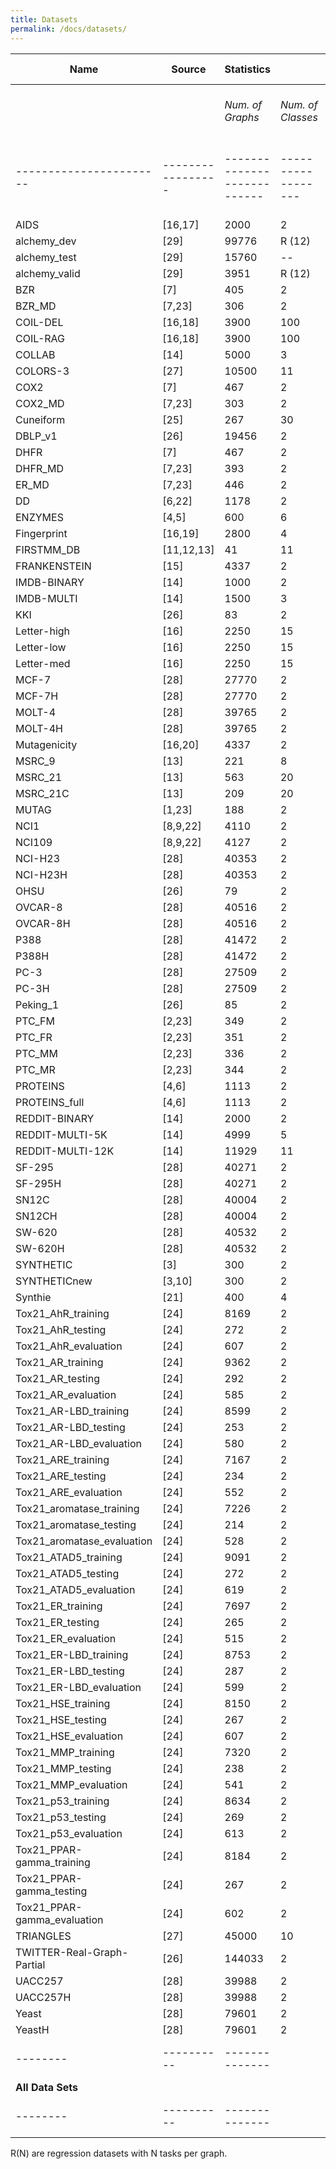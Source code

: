 ```yaml
---
title: Datasets
permalink: /docs/datasets/
---
```



| **Name** | **Source** | **Statistics** ||| **Labels/Attributes** ||| **Download (ZIP)** |
| ------- | -------------------- | ---------------------------- |--------------------|--------------------------| -------------------------- |------------------------------|-----------------------| ----------------------------- |
|         |          |*Num. of Graphs*|*Num. of Classes*|*Avg. Number of Nodes*|*Avg. Number of Edges*|*Node Labels*|*Edge Labels*|*Node Attr. (Dim.)*|*Edge Attr. (Dim.)*|
| ----------------------- | ----------------- | --------------------------- |------------------|------------------------|-------------------------------- |-------------------|---------------------| ----------------------------- |
|AIDS|[16,17]| 2000 |2|15.69|16.20|+|+|+ (4)|--|[AIDS](https://ls11-www.cs.tu-dortmund.de/people/morris/graphkerneldatasets/AIDS.zip)|
|alchemy_dev|[29]| 99776 |R (12)|9.71|10.02|+|+|--|--|[alchemy_dev](https://ls11-www.cs.tu-dortmund.de/people/morris/graphkerneldatasets/alchemy_dev.zip)|
|alchemy_test|[29]| 15760 |--|11.25|11.76|+|+|--|--|[alchemy_test](https://ls11-www.cs.tu-dortmund.de/people/morris/graphkerneldatasets/alchemy_test.zip)|
|alchemy_valid|[29]| 3951 |R (12)|11.25|11.77|+|+|--|--|[alchemy_valid](https://ls11-www.cs.tu-dortmund.de/people/morris/graphkerneldatasets/alchemy_valid.zip)|
|BZR|[7]| 405 |2|35.75|38.36|+|--|+ (3)|--|[](https://ls11-www.cs.tu-dortmund.de/people/morris/graphkerneldatasets/BZR.zip)|
|BZR_MD|[7,23]| 306 |2|21.30|225.06|+|+|--|+ (1)|[](https://ls11-www.cs.tu-dortmund.de/people/morris/graphkerneldatasets/BZR_MD.zip)|
|COIL-DEL|[16,18]| 3900 |100| 21.54 | 54.24 |--|+|+ (2)|--|[](https://ls11-www.cs.tu-dortmund.de/people/morris/graphkerneldatasets/COIL-DEL.zip)|
|COIL-RAG|[16,18]| 3900 |100| 3.01 | 3.02 |--|--|+ (64)|+ (1)|[](https://ls11-www.cs.tu-dortmund.de/people/morris/graphkerneldatasets/COIL-RAG.zip)|
|COLLAB|[14]| 5000 |3|74.49 | 2457.78|--|--|--|--|[](https://ls11-www.cs.tu-dortmund.de/people/morris/graphkerneldatasets/COLLAB.zip)|
|COLORS-3|[27]|10500|11|61.31|91.03|--|--|+ (4)|--|[](https://ls11-www.cs.tu-dortmund.de/people/morris/graphkerneldatasets/COLORS-3.zip)|
|COX2|[7]| 467 |2|41.22 |43.45|+|--|+ (3)|--|[](https://ls11-www.cs.tu-dortmund.de/people/morris/graphkerneldatasets/COX2.zip)|
|COX2_MD|[7,23]| 303 |2|26.28|335.12|+|+|--|+ (1)|[](https://ls11-www.cs.tu-dortmund.de/people/morris/graphkerneldatasets/COX2_MD.zip)|
|Cuneiform|[25]| 267 |30|21.27|44.80|+|+|+ (3)|+ (2)|[](https://ls11-www.cs.tu-dortmund.de/people/morris/graphkerneldatasets/Cuneiform.zip)|
|DBLP_v1|[26]|19456|2 |10.48|19.65|+|+|--|--|[](https://ls11-www.cs.tu-dortmund.de/people/morris/graphkerneldatasets/DBLP_v1.zip)|
|DHFR|[7]| 467 |2|42.43|44.54|+|--|+ (3)|--|[](https://ls11-www.cs.tu-dortmund.de/people/morris/graphkerneldatasets/DHFR.zip)|
|DHFR_MD|[7,23]| 393 |2|23.87| 283.01|+|+|--|+ (1)|[](https://ls11-www.cs.tu-dortmund.de/people/morris/graphkerneldatasets/DHFR_MD.zip)|
|ER_MD|[7,23]| 446 |2| 21.33| 234.85 | +|+|--|+ (1)|[](https://ls11-www.cs.tu-dortmund.de/people/morris/graphkerneldatasets/ER_MD.zip)|
|DD|[6,22]| 1178 |2|284.32| 715.66|+|--|--|--|[](https://ls11-www.cs.tu-dortmund.de/people/morris/graphkerneldatasets/DD.zip)|
|ENZYMES|[4,5]| 600 |6|32.63 | 62.14|+|--|+ (18)|--|[](https://ls11-www.cs.tu-dortmund.de/people/morris/graphkerneldatasets/ENZYMES.zip)|
|Fingerprint|[16,19]| 2800 |4|5.42 | 4.42|--|--|+ (2)|+ (2)|[](https://ls11-www.cs.tu-dortmund.de/people/morris/graphkerneldatasets/Fingerprint.zip)|
|FIRSTMM_DB|[11,12,13]| 41 |11|1377.27| 3074.10|+|--|+ (1) |+ (2)|[](https://ls11-www.cs.tu-dortmund.de/people/morris/graphkerneldatasets/FIRSTMM_DB.zip)|
|FRANKENSTEIN|[15]| 4337 | 2 |16.90| 17.88 |--|--|+ (780) |--|[](https://ls11-www.cs.tu-dortmund.de/people/morris/graphkerneldatasets/FRANKENSTEIN.zip)|
|IMDB-BINARY|[14]| 1000 |2| 19.77 | 96.53 |--|--|--|--|[](https://ls11-www.cs.tu-dortmund.de/people/morris/graphkerneldatasets/IMDB-BINARY.zip)|
|IMDB-MULTI|[14]| 1500 |3| 13.00 | 65.94 |--|--|--|--|[](https://ls11-www.cs.tu-dortmund.de/people/morris/graphkerneldatasets/IMDB-MULTI.zip)|
|KKI|[26]|83|2 |26.96|48.42|+|--|--|--|[](https://ls11-www.cs.tu-dortmund.de/people/morris/graphkerneldatasets/KKI.zip)|
|Letter-high|[16]| 2250 |15| 4.67 |4.50 |--|--|+ (2)|--|[](https://ls11-www.cs.tu-dortmund.de/people/morris/graphkerneldatasets/Letter-high.zip)|
|Letter-low|[16]| 2250 |15| 4.68 |3.13 |--|--|+ (2)|--|[](https://ls11-www.cs.tu-dortmund.de/people/morris/graphkerneldatasets/Letter-low.zip)|
|Letter-med|[16]| 2250 |15| 4.67 |4.50 |--|--|+ (2)|--|[](https://ls11-www.cs.tu-dortmund.de/people/morris/graphkerneldatasets/Letter-med.zip)|
|MCF-7|[28]| 27770 |2|26.39| 28.52 |+|+|--|--|[](https://ls11-www.cs.tu-dortmund.de/people/morris/graphkerneldatasets/MCF-7.zip)|
|MCF-7H|[28]| 27770 |2|47.30| 49.43 |+|+|--|--|[](https://ls11-www.cs.tu-dortmund.de/people/morris/graphkerneldatasets/MCF-7H.zip)|
|MOLT-4|[28]| 39765 |2|26.09| 28.13 |+|+|--|--|[](https://ls11-www.cs.tu-dortmund.de/people/morris/graphkerneldatasets/MOLT-4.zip)|
|MOLT-4H|[28]| 39765 |2|46.70| 48.73 |+|+|--|--|[](https://ls11-www.cs.tu-dortmund.de/people/morris/graphkerneldatasets/MOLT-4H.zip)|
|Mutagenicity|[16,20]| 4337 |2| 30.32 | 30.77 |+|+|--|--|[](https://ls11-www.cs.tu-dortmund.de/people/morris/graphkerneldatasets/Mutagenicity.zip)|
|MSRC_9|[13]| 221 |8|40.58| 97.94 |+|--|--|--|[](https://ls11-www.cs.tu-dortmund.de/people/morris/graphkerneldatasets/MSRC_9.zip)|
|MSRC_21|[13]| 563 |20|77.52|198.32|+|--|--|--|[](https://ls11-www.cs.tu-dortmund.de/people/morris/graphkerneldatasets/MSRC_21.zip)|
|MSRC_21C|[13]| 209 |20|40.28 | 96.60|+|--|--|--|[](https://ls11-www.cs.tu-dortmund.de/people/morris/graphkerneldatasets/MSRC_21C.zip)|
|MUTAG|[1,23]| 188 |2|17.93|19.79|+|+|--|--|[](https://ls11-www.cs.tu-dortmund.de/people/morris/graphkerneldatasets/MUTAG.zip)|
|NCI1|[8,9,22]| 4110 |2|29.87|32.30|+|--|--|--|[](https://ls11-www.cs.tu-dortmund.de/people/morris/graphkerneldatasets/NCI1.zip)|
|NCI109|[8,9,22]| 4127 |2|29.68| 32.13 |+|--|--|--|[](https://ls11-www.cs.tu-dortmund.de/people/morris/graphkerneldatasets/NCI109.zip)|
|NCI-H23|[28]| 40353 |2|26.07| 28.10 |+|+|--|--|[](https://ls11-www.cs.tu-dortmund.de/people/morris/graphkerneldatasets/NCI-H23.zip-H23)|
|NCI-H23H|[28]| 40353 |2|46.67| 48.69 |+|+|--|--|[](https://ls11-www.cs.tu-dortmund.de/people/morris/graphkerneldatasets/NCI-H23H.zip-H23H)|
|OHSU|[26]|79|2 |82.01|199.66|+|--|--|--|[](https://ls11-www.cs.tu-dortmund.de/people/morris/graphkerneldatasets/OHSU.zip)|
|OVCAR-8|[28]| 40516 |2|26.07| 28.10 |+|+|--|--|[](https://ls11-www.cs.tu-dortmund.de/people/morris/graphkerneldatasets/OVCAR-8.zip-8)|
|OVCAR-8H|[28]| 40516 |2|46.67| 48.70 |+|+|--|--|[](https://ls11-www.cs.tu-dortmund.de/people/morris/graphkerneldatasets/OVCAR-8H.zip-8H)|
|P388|[28]| 41472 |2|22.11| 23.55 |+|+|--|--|[](https://ls11-www.cs.tu-dortmund.de/people/morris/graphkerneldatasets/P388.zip)|
|P388H|[28]| 41472 |2|40.44| 41.88 |+|+|--|--|[](https://ls11-www.cs.tu-dortmund.de/people/morris/graphkerneldatasets/P388H.zip)|
|PC-3|[28]| 27509 |2|26.35| 28.49 |+|+|--|--|[](https://ls11-www.cs.tu-dortmund.de/people/morris/graphkerneldatasets/PC-3.zip)|
|PC-3H|[28]| 27509 |2|47.19| 49.32 |+|+|--|--|[](https://ls11-www.cs.tu-dortmund.de/people/morris/graphkerneldatasets/PC-3H.zip)|
|Peking_1|[26]|85|2 |39.31|77.35|+|--|--|--|[](https://ls11-www.cs.tu-dortmund.de/people/morris/graphkerneldatasets/Peking_1.zip)|
|PTC_FM|[2,23]| 349 |2|14.11|14.48|+|+|--|--|[](https://ls11-www.cs.tu-dortmund.de/people/morris/graphkerneldatasets/PTC_FM.zip)|
|PTC_FR|[2,23]| 351 |2|14.56| 15.00|+|+|--|--|[](https://ls11-www.cs.tu-dortmund.de/people/morris/graphkerneldatasets/PTC_FR.zip)|
|PTC_MM|[2,23]| 336 |2|13.97 | 14.32|+|+|--|--|[](https://ls11-www.cs.tu-dortmund.de/people/morris/graphkerneldatasets/PTC_MM.zip)|
|PTC_MR|[2,23]| 344 |2|14.29| 14.69|+|+|--|--|[](https://ls11-www.cs.tu-dortmund.de/people/morris/graphkerneldatasets/PTC_MR.zip)|
|PROTEINS|[4,6]| 1113 |2|39.06|72.82|+|--|+ (1)|--|[](https://ls11-www.cs.tu-dortmund.de/people/morris/graphkerneldatasets/PROTEINS.zip)|
|PROTEINS_full|[4,6]| 1113 |2|39.06|72.82|+|--|+ (29)|--|[](https://ls11-www.cs.tu-dortmund.de/people/morris/graphkerneldatasets/PROTEINS_full.zip)|
|REDDIT-BINARY|[14]| 2000 |2| 429.63| 497.75 |--|--|--|--|[](https://ls11-www.cs.tu-dortmund.de/people/morris/graphkerneldatasets/REDDIT-BINARY.zip)|
|REDDIT-MULTI-5K|[14]| 4999 | 5 |508.52 | 594.87 |--|--|--|--|[](https://ls11-www.cs.tu-dortmund.de/people/morris/graphkerneldatasets/REDDIT-MULTI-5K.zip)|
|REDDIT-MULTI-12K|[14]| 11929 | 11 | 391.41 | 456.89 |--|--|--|--|[](https://ls11-www.cs.tu-dortmund.de/people/morris/graphkerneldatasets/REDDIT-MULTI-12K.zip)|
|SF-295|[28]| 40271 |2|26.06| 28.08 |+|+|--|--|[](https://ls11-www.cs.tu-dortmund.de/people/morris/graphkerneldatasets/SF-295.zip)|
|SF-295H|[28]| 40271 |2|46.65| 48.68 |+|+|--|--|[](https://ls11-www.cs.tu-dortmund.de/people/morris/graphkerneldatasets/SF-295H.zip)|
|SN12C|[28]| 40004 |2|26.08| 28.11 |+|+|--|--|[](https://ls11-www.cs.tu-dortmund.de/people/morris/graphkerneldatasets/SN12C.zip)|
|SN12CH|[28]| 40004 |2|46.69| 48.71 |+|+|--|--|[](https://ls11-www.cs.tu-dortmund.de/people/morris/graphkerneldatasets/SN12CH.zip)|
|SW-620|[28]| 40532 |2|26.05| 28.08 |+|+|--|--|[](https://ls11-www.cs.tu-dortmund.de/people/morris/graphkerneldatasets/SW-620.zip)|
|SW-620H|[28]| 40532 |2|46.62| 48.65 |+|+|--|--|[](https://ls11-www.cs.tu-dortmund.de/people/morris/graphkerneldatasets/SW-620H.zip)|
|SYNTHETIC|[3]| 300 |2|100.00| 196.00|--|--|+ (1)|--|[](https://ls11-www.cs.tu-dortmund.de/people/morris/graphkerneldatasets/SYNTHETIC.zip)|
|SYNTHETICnew|[3,10]| 300 |2|100.00| 196.25|--|--|+ (1)|--|[](https://ls11-www.cs.tu-dortmund.de/people/morris/graphkerneldatasets/SYNTHETICnew.zip)|
|Synthie|[21]| 400 |4|95.00| 172.93|--|--|+ (15)|--|[](https://ls11-www.cs.tu-dortmund.de/people/morris/graphkerneldatasets/Synthie.zip)|
|Tox21_AhR_training|[24]|8169|2 |18.09|18.50|+|+|--|--|[](https://ls11-www.cs.tu-dortmund.de/people/morris/graphkerneldatasets/Tox21_AhR_training.zip)|
|Tox21_AhR_testing|[24]|272|2 |22.13|23.05|+|+|--|--|[](https://ls11-www.cs.tu-dortmund.de/people/morris/graphkerneldatasets/Tox21_AhR_testing.zip)|
|Tox21_AhR_evaluation|[24]|607|2 |17.64|18.06|+|+|--|--|[](https://ls11-www.cs.tu-dortmund.de/people/morris/graphkerneldatasets/Tox21_AhR_evaluation.zip)|
|Tox21_AR_training|[24]|9362|2 |18.39|18.84|+|+|--|--|[](https://ls11-www.cs.tu-dortmund.de/people/morris/graphkerneldatasets/Tox21_AR_training.zip)|
|Tox21_AR_testing|[24]|292|2 |22.35|23.32|+|+|--|--|[](https://ls11-www.cs.tu-dortmund.de/people/morris/graphkerneldatasets/Tox21_AR_testing.zip)|
|Tox21_AR_evaluation|[24]|585|2 |17.99|18.45|+|+|--|--|[](https://ls11-www.cs.tu-dortmund.de/people/morris/graphkerneldatasets/Tox21_AR_evaluation.zip)|
|Tox21_AR-LBD_training|[24]|8599|2 |17.77|18.16|+|+|--|--|[](https://ls11-www.cs.tu-dortmund.de/people/morris/graphkerneldatasets/Tox21_AR-LBD_training.zip)|
|Tox21_AR-LBD_testing|[24]|253|2 |21.85|22.73|+|+|--|--|[](https://ls11-www.cs.tu-dortmund.de/people/morris/graphkerneldatasets/Tox21_AR-LBD_testing.zip)|
|Tox21_AR-LBD_evaluation|[24]|580|2 |17.09|17.42|+|+|--|--|[](https://ls11-www.cs.tu-dortmund.de/people/morris/graphkerneldatasets/Tox21_AR-LBD_evaluation.zip)|
|Tox21_ARE_training|[24]|7167|2 |16.28|16.52|+|+|--|--|[](https://ls11-www.cs.tu-dortmund.de/people/morris/graphkerneldatasets/Tox21_ARE_training.zip)|
|Tox21_ARE_testing|[24]|234|2 |21.99|22.91|+|+|--|--|[](https://ls11-www.cs.tu-dortmund.de/people/morris/graphkerneldatasets/Tox21_ARE_testing.zip)|
|Tox21_ARE_evaluation|[24]|552|2 |17.01|17.33|+|+|--|--|[](https://ls11-www.cs.tu-dortmund.de/people/morris/graphkerneldatasets/Tox21_ARE_evaluation.zip)|
|Tox21_aromatase_training|[24]|7226|2 |17.50|17.79|+|+|--|--|[](https://ls11-www.cs.tu-dortmund.de/people/morris/graphkerneldatasets/Tox21_aromatase_training.zip)|
|Tox21_aromatase_testing|[24]|214|2 |21.65|22.36|+|+|--|--|[](https://ls11-www.cs.tu-dortmund.de/people/morris/graphkerneldatasets/Tox21_aromatase_testing.zip)|
|Tox21_aromatase_evaluation|[24]|528|2 |16.74|16.99|+|+|--|--|[](https://ls11-www.cs.tu-dortmund.de/people/morris/graphkerneldatasets/Tox21_aromatase_evaluation.zip)|
|Tox21_ATAD5_training|[24]|9091|2 |17.89|18.30|+|+|--|--|[](https://ls11-www.cs.tu-dortmund.de/people/morris/graphkerneldatasets/Tox21_ATAD5_training.zip)|
|Tox21_ATAD5_testing|[24]|272|2 |21.99|22.89|+|+|--|--|[](https://ls11-www.cs.tu-dortmund.de/people/morris/graphkerneldatasets/Tox21_ATAD5_testing.zip)|
|Tox21_ATAD5_evaluation|[24]|619|2 |17.68|18.11|+|+|--|--|[](https://ls11-www.cs.tu-dortmund.de/people/morris/graphkerneldatasets/Tox21_ATAD5_evaluation.zip)|
|Tox21_ER_training|[24]|7697|2 |17.58|17.94|+|+|--|--|[](https://ls11-www.cs.tu-dortmund.de/people/morris/graphkerneldatasets/Tox21_ER_training.zip)|
|Tox21_ER_testing|[24]|265|2 |22.16|23.13|+|+|--|--|[](https://ls11-www.cs.tu-dortmund.de/people/morris/graphkerneldatasets/Tox21_ER_testing.zip)|
|Tox21_ER_evaluation|[24]|515|2 |17.66|18.10|+|+|--|--|[](https://ls11-www.cs.tu-dortmund.de/people/morris/graphkerneldatasets/Tox21_ER_evaluation.zip)|
|Tox21_ER-LBD_training|[24]|8753|2 |18.06|18.47|+|+|--|--|[](https://ls11-www.cs.tu-dortmund.de/people/morris/graphkerneldatasets/Tox21_ER-LBD_training.zip)|
|Tox21_ER-LBD_testing|[24]|287|2 |22.28|23.23|+|+|--|--|[](https://ls11-www.cs.tu-dortmund.de/people/morris/graphkerneldatasets/Tox21_ER-LBD_testing.zip)|
|Tox21_ER-LBD_evaluation|[24]|599|2 |17.75|18.17|+|+|--|--|[](https://ls11-www.cs.tu-dortmund.de/people/morris/graphkerneldatasets/Tox21_ER-LBD_evaluation.zip)|
|Tox21_HSE_training|[24]|8150|2 |16.72|17.04|+|+|--|--|[](https://ls11-www.cs.tu-dortmund.de/people/morris/graphkerneldatasets/Tox21_HSE_training.zip)|
|Tox21_HSE_testing|[24]|267|2 |22.07|23.00|+|+|--|--|[](https://ls11-www.cs.tu-dortmund.de/people/morris/graphkerneldatasets/Tox21_HSE_testing.zip)|
|Tox21_HSE_evaluation|[24]|607|2 |17.61|18.01|+|+|--|--|[](https://ls11-www.cs.tu-dortmund.de/people/morris/graphkerneldatasets/Tox21_HSE_evaluation.zip)|
|Tox21_MMP_training|[24]|7320|2 |17.49|17.83|+|+|--|--|[](https://ls11-www.cs.tu-dortmund.de/people/morris/graphkerneldatasets/Tox21_MMP_training.zip)|
|Tox21_MMP_testing|[24]|238|2 |21.68|22.55|+|+|--|--|[](https://ls11-www.cs.tu-dortmund.de/people/morris/graphkerneldatasets/Tox21_MMP_testing.zip)|
|Tox21_MMP_evaluation|[24]|541|2 |16.67|16.88|+|+|--|--|[](https://ls11-www.cs.tu-dortmund.de/people/morris/graphkerneldatasets/Tox21_MMP_evaluation.zip)|
|Tox21_p53_training|[24]|8634|2 |17.79|18.19|+|+|--|--|[](https://ls11-www.cs.tu-dortmund.de/people/morris/graphkerneldatasets/Tox21_p53_training.zip)|
|Tox21_p53_testing|[24]|269|2 |22.14|23.04|+|+|--|--|[](https://ls11-www.cs.tu-dortmund.de/people/morris/graphkerneldatasets/Tox21_p53_testing.zip)|
|Tox21_p53_evaluation|[24]|613|2 |17.34|17.72|+|+|--|--|[](https://ls11-www.cs.tu-dortmund.de/people/morris/graphkerneldatasets/Tox21_p53_evaluation.zip)|
|Tox21_PPAR-gamma_training|[24]|8184|2 |17.23|17.55|+|+|--|--|[](https://ls11-www.cs.tu-dortmund.de/people/morris/graphkerneldatasets/Tox21_PPAR-gamma_training.zip)|
|Tox21_PPAR-gamma_testing|[24]|267|2 |22.04|22.93|+|+|--|--|[](https://ls11-www.cs.tu-dortmund.de/people/morris/graphkerneldatasets/Tox21_PPAR-gamma_testing.zip)|
|Tox21_PPAR-gamma_evaluation|[24]|602|2 |17.38|17.77|+|+|--|--|[](https://ls11-www.cs.tu-dortmund.de/people/morris/graphkerneldatasets/Tox21_PPAR-gamma_evaluation.zip)|
|TRIANGLES|[27]|45000|10|20.85|32.74|--|--|--|--|[](https://ls11-www.cs.tu-dortmund.de/people/morris/graphkerneldatasets/TRIANGLES.zip)|
|TWITTER-Real-Graph-Partial|[26]|144033|2 |4.03|4.98|+|--|--|+ (1)|[](https://ls11-www.cs.tu-dortmund.de/people/morris/graphkerneldatasets/TWITTER-Real-Graph-Partial.zip)|
|UACC257|[28]| 39988 |2|26.09| 28.12 |+|+|--|--|[](https://ls11-www.cs.tu-dortmund.de/people/morris/graphkerneldatasets/UACC257.zip)|
|UACC257H|[28]| 39988 |2|46.68| 48.71 |+|+|--|--|[](https://ls11-www.cs.tu-dortmund.de/people/morris/graphkerneldatasets/UACC257H.zip)|
|Yeast|[28]| 79601 |2|21.54| 22.84 |+|+|--|--|[](https://ls11-www.cs.tu-dortmund.de/people/morris/graphkerneldatasets/Yeast.zip)|
|YeastH|[28]| 79601 |2|39.44| 40.74 |+|+|--|--|[](https://ls11-www.cs.tu-dortmund.de/people/morris/graphkerneldatasets/YeastH.zip)|
| -------- | ---------- | -------------- ||| --------------------- ||| ------------------ |
**All Data Sets** | |||||||||[](https://ls11-www.cs.tu-dortmund.de/people/morris/graphkerneldatasets/DS_all.zip)|
| -------- | ---------- | -------------- ||| --------------------- ||| ------------------ |



R(N) are regression datasets with N tasks per graph.

